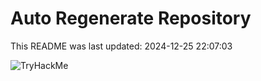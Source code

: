 # Auto Regenerate Repository

This README was last updated: 2024-12-25 22:07:03

 ![TryHackMe](https://tryhackme.com/badge/533634)